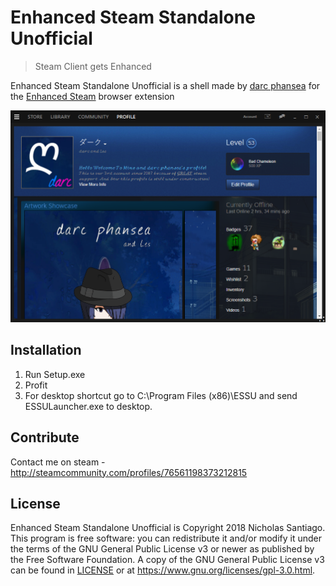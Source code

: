 # Enhanced Steam Standalone Unofficial
> Steam Client gets Enhanced

Enhanced Steam Standalone Unofficial is a shell made by [darc phansea](http://steamcommunity.com/profiles/76561198373212815) for the [Enhanced Steam](https://github.com/jshackles/Enhanced_Steam) browser extension 

![](header.png)

## Installation

1. Run Setup.exe
2. Profit
3. For desktop shortcut go to C:\Program Files (x86)\ESSU and send ESSULauncher.exe to desktop.

## Contribute

Contact me on steam - http://steamcommunity.com/profiles/76561198373212815

## License

Enhanced Steam Standalone Unofficial is Copyright 2018 Nicholas Santiago.  This program is free software: you can redistribute it and/or modify it under the terms of the GNU General Public License v3 or newer as published by the Free Software Foundation.  A copy of the GNU General Public License v3 can be found in [LICENSE](LICENSE) or at https://www.gnu.org/licenses/gpl-3.0.html.
